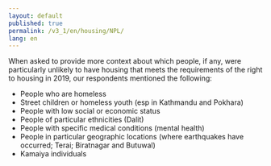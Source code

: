 ```yaml
---
layout: default
published: true
permalink: /v3_1/en/housing/NPL/
lang: en
---
```


When asked to provide more context about which people, if any, were particularly unlikely to have housing that meets the requirements of the right to housing in 2019, our respondents mentioned the following: 
- People who are homeless
- Street children or homeless youth (esp in Kathmandu and Pokhara)
- People with low social or economic status
- People of particular ethnicities (Dalit)
- People with specific medical conditions (mental health)
- People in particular geographic locations (where earthquakes have occurred; Terai; Biratnagar and Butuwal)
- Kamaiya individuals
